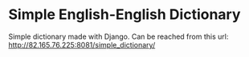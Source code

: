 # Simple English-English Dictionary

Simple dictionary made with Django. Can be reached from this url: http://82.165.76.225:8081/simple_dictionary/ 
